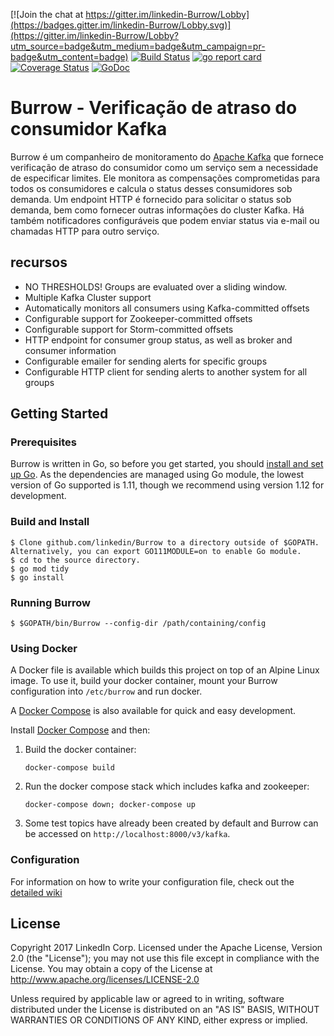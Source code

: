[![Join the chat at https://gitter.im/linkedin-Burrow/Lobby](https://badges.gitter.im/linkedin-Burrow/Lobby.svg)](https://gitter.im/linkedin-Burrow/Lobby?utm_source=badge&utm_medium=badge&utm_campaign=pr-badge&utm_content=badge)
[![Build Status](https://travis-ci.org/linkedin/Burrow.svg)](https://travis-ci.org/linkedin/Burrow)
[![go report card](https://goreportcard.com/badge/github.com/linkedin/Burrow)](https://goreportcard.com/report/github.com/linkedin/Burrow)
[![Coverage Status](https://coveralls.io/repos/github/linkedin/Burrow/badge.svg?branch=master)](https://coveralls.io/github/linkedin/Burrow?branch=master)
[![GoDoc](https://godoc.org/github.com/linkedin/Burrow?status.svg)](https://godoc.org/github.com/linkedin/Burrow)

# Burrow - Verificação de atraso do consumidor Kafka

Burrow é um companheiro de monitoramento do [Apache Kafka](http://kafka.apache.org) que fornece verificação de atraso do consumidor como um serviço sem a necessidade de especificar limites. Ele monitora as compensações comprometidas para todos os consumidores e calcula o status desses consumidores sob demanda. Um endpoint HTTP é fornecido para solicitar o status sob demanda, bem como fornecer outras informações do cluster Kafka. Há também notificadores configuráveis que podem enviar status via e-mail ou chamadas HTTP para outro serviço.

## recursos
* NO THRESHOLDS! Groups are evaluated over a sliding window.
* Multiple Kafka Cluster support
* Automatically monitors all consumers using Kafka-committed offsets
* Configurable support for Zookeeper-committed offsets
* Configurable support for Storm-committed offsets
* HTTP endpoint for consumer group status, as well as broker and consumer information
* Configurable emailer for sending alerts for specific groups
* Configurable HTTP client for sending alerts to another system for all groups

## Getting Started
### Prerequisites
Burrow is written in Go, so before you get started, you should [install and set up Go](https://golang.org/doc/install). As the dependencies
are managed using Go module, the lowest version of Go supported is 1.11, though we recommend using version 1.12 for development.

### Build and Install
```
$ Clone github.com/linkedin/Burrow to a directory outside of $GOPATH. Alternatively, you can export GO111MODULE=on to enable Go module.
$ cd to the source directory.
$ go mod tidy
$ go install
```

### Running Burrow
```
$ $GOPATH/bin/Burrow --config-dir /path/containing/config
```

### Using Docker
A Docker file is available which builds this project on top of an Alpine Linux image.
To use it, build your docker container, mount your Burrow configuration into `/etc/burrow` and run docker.

A [Docker Compose](docker-compose.yml) is also available for quick and easy development.

Install [Docker Compose](https://docs.docker.com/compose/) and then:

1. Build the docker container:
   ```
   docker-compose build
   ```

2. Run the docker compose stack which includes kafka and zookeeper:
   ```
   docker-compose down; docker-compose up
   ```

3. Some test topics have already been created by default and Burrow can be accessed on `http://localhost:8000/v3/kafka`.


### Configuration
For information on how to write your configuration file, check out the [detailed wiki](https://github.com/linkedin/Burrow/wiki)

## License
Copyright 2017 LinkedIn Corp. Licensed under the Apache License, Version 2.0 (the "License"); you may not use this file except in compliance with the License.
You may obtain a copy of the License at http://www.apache.org/licenses/LICENSE-2.0

Unless required by applicable law or agreed to in writing, software distributed under the License is distributed on an "AS IS" BASIS, WITHOUT WARRANTIES OR
CONDITIONS OF ANY KIND, either express or implied.
